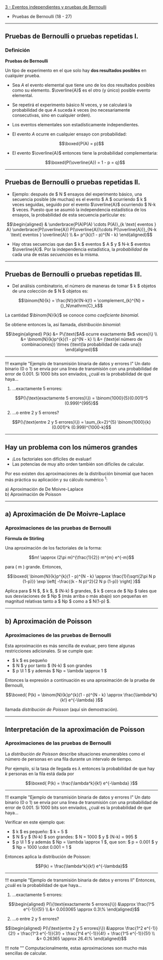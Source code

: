

[3 - Eventos independientes y pruebas de Bernoulli](https://www.overleaf.com/read/mxsmghsmshmx#5d3a98)

- Pruebas de Bernoulli (18 - 27)



-------

## Pruebas de Bernoulli o pruebas repetidas I.

### Definición

**Pruebas de Bernoulli**

Un tipo de experimento en el que solo hay **dos resultados posibles** en cualquier prueba.

- Sea $A$ el evento elemental que tiene uno de los dos resultados posibles como su elemento. $\overline{A}$ es el otro (y único) posible evento elemental.

- Se repetirá el experimento básico $N$ veces, y se calculará la probabilidad de que $A$ suceda $k$ veces (no necesariamente consecutivas, sino en cualquier orden).

- Los eventos elementales son estadísticamente independientes. 

- El evento $A$ ocurre en cualquier ensayo con probabilidad:
```math
\boxed{P(A) = p}
```

- El evento $\overline{A}$ entonces tiene la probabilidad complementaria:

    ```math
    \boxed{P(\overline{A}) = 1 - p = q}
    ```
---
## Pruebas de Bernoulli o pruebas repetidas II.


- Ejemplo: después de $ N $ ensayos del experimento básico, una secuencia posible (de muchas) es el evento $ A $ ocurriendo $ k $ veces seguidas, seguido por el evento $\overline{A}$ ocurriendo $ N-k $ veces. Puesto que se asumió la independencia estadística de los ensayos, la probabilidad de esta secuencia particular es:

```math
\begin{aligned}
& \underbrace{P(A)P(A) \cdots P(A)}_{k \text{ eventos } A} \underbrace{P(\overline{A}) P(\overline{A})\cdots P(\overline{A})}_{N-k \text{ eventos } \overline{A}} \\
&= p^{k}(1 - p)^{N - k}
\end{aligned}
```

- Hay otras secuencias que dan $ k $ eventos $ A $ y $ N-k $ eventos $\overline{A}$. Por la independencia estadística, la *probabilidad* de cada una de estas *secuencias* es la misma.
---
## Pruebas de Bernoulli o pruebas repetidas III.

- Del análisis combinatorio, el número de maneras de tomar $ k $ objetos de una colección de $ N $ objetos es:

```math
\binom{N}{k} = \frac{N!}{k!(N-k)!} = \complement_{k}^{N} = {}_N\mathrm{C}_k
```

La cantidad $\binom{N}{k}$ se conoce como *coeficiente binomial*.

Se obtiene entonces la, así llamada, *distribución binomial*:

```math
\begin{aligned}
P(k) &= P\{\text{$A$ ocurre exactamente $k$ veces}\} \\
&= \binom{N}{k}p^{k}(1 - p)^{N - k} \\
&= (\text{el número de combinaciones}) \times (\text{la probabilidad de cada una})
\end{aligned}
```

---

!!! example "Ejemplo de transmisión binaria de datos y errores I"
        Un dato binario (0 o 1) se envía por una línea de transmisión con una probabilidad de error de 0.001. Si 1000 bits son enviados, ¿cuál es la probabilidad de que haya... 


1. ...exactamente 5 errores:

```math
P(\{\text{exactamente 5 errores}\}) = \binom{1000}{5}(0.001)^5 (0.999)^{995}
```


2. ...o entre 2 y 5 errores?

```math
P(\{\text{entre 2 y 5 errores}\}) = \sum_{k=2}^{5} \binom{1000}{k}(0.001)^k (0.999)^{1000-k}
```


---
## Hay un problema con los números grandes

- ¡Los factoriales son difíciles de evaluar!
- Las potencias de muy alto orden también son difíciles de calcular.

Por eso existen dos aproximaciones de la distribución binomial que hacen más práctica su aplicación y su cálculo numérico $^1$:

a) Aproximación de De Moivre-Laplace  
b) Aproximación de Poisson



---

## a) Aproximación de De Moivre-Laplace

### Aproximaciones de las pruebas de Bernoulli

**Fórmula de Stirling**

Una aproximación de los factoriales de la forma:

```math
m! \approx (2\pi m)^{\frac{1}{2}} m^{m} e^{-m}
```

para \( m \) grande. Entonces,

```math
\boxed{
\binom{N}{k}p^{k}(1 - p)^{N - k} \approx \frac{1}{\sqrt{2\pi N p (1-p)}} \exp \left[ -\frac{(k - N p)^2}{2 N p (1-p)} \right]
}
```

Aplica para $ N $, $ k $, $ (N-k) $ grandes, $ k $ cerca de $ Np $ tales que sus desviaciones de $ Np $ (más arriba o más abajo) son pequeñas en magnitud relativas tanto a $ Np $ como a $ N(1-p) $.

---

## b) Aproximación de Poisson
### Aproximaciones de las pruebas de Bernoulli

Esta aproximación es más sencilla de evaluar, pero tiene algunas restricciones adicionales. Si se cumple que:

- $ k $ es pequeño  
- $ N $ y por tanto $ (N-k) $ son grandes  
- $ p \ll 1 $ y además $ Np = \lambda \approx 1 $

Entonces la expresión a continuación es una aproximación de la prueba de Bernoulli,

```math
\boxed{
P(k) = \binom{N}{k}p^{k}(1 - p)^{N - k} \approx \frac{\lambda^k}{k!} e^{-\lambda}
}
```


llamada *distribución de Poisson* (aquí sin demostración).

---
## Interpretación de la aproximación de Poisson
### Aproximaciones de las pruebas de Bernoulli

La *distribución de Poisson* describe situaciones enumerables como el número de personas en una fila durante un intervalo de tiempo.

Por ejemplo, si la tasa de llegada es $\lambda$ entonces la probabilidad de que hay $k$ personas en la fila está dada por 

```math
\boxed{
P(k) = \frac{\lambda^k}{k!} e^{-\lambda}
}
```
---
!!! example "Ejemplo de transmisión binaria de datos y errores I"
        Un dato binario (0 o 1) se envía por una línea de transmisión con una probabilidad de error de 0.001. Si 1000 bits son enviados, ¿cuál es la probabilidad de que haya... 


Verificar en este ejemplo que:

- $ k $ es pequeño: $ k = 5 $  
- $ N $ y $ (N-k) $ son grandes: $ N = 1000 $ y $ (N-k) = 995 $  
- $ p \ll 1 $ y además $ Np = \lambda \approx 1 $, que son: $ p = 0.001 $ y $ Np = 1000 \cdot 0.001 = 1 $

Entonces aplica la distribución de Poisson:

```math
P(k) = \frac{\lambda^k}{k!} e^{-\lambda}
```

---

!!! example "Ejemplo de transmisión binaria de datos y errores II"
        Entonces, ¿cuál es la probabilidad de que haya... 

1. ...exactamente 5 errores:

```math
\begin{aligned}
P(\{\text{exactamente 5 errores}\}) &\approx \frac{1^5 e^{-1}}{5!} \\
&= 0.003065 \approx 0.3\%
\end{aligned}
```

2. ...o entre 2 y 5 errores?

```math
\begin{aligned}
P(\{\text{entre 2 y 5 errores}\}) &\approx \frac{1^2 e^{-1}}{2!} + \frac{1^3 e^{-1}}{3!} + \frac{1^4 e^{-1}}{4!} + \frac{1^5 e^{-1}}{5!} \\
&= 0.26365 \approx 26.4\%
\end{aligned}
```

!!! note ""
    Computacionalmente, estas aproximaciones son mucho más sencillas de calcular.

